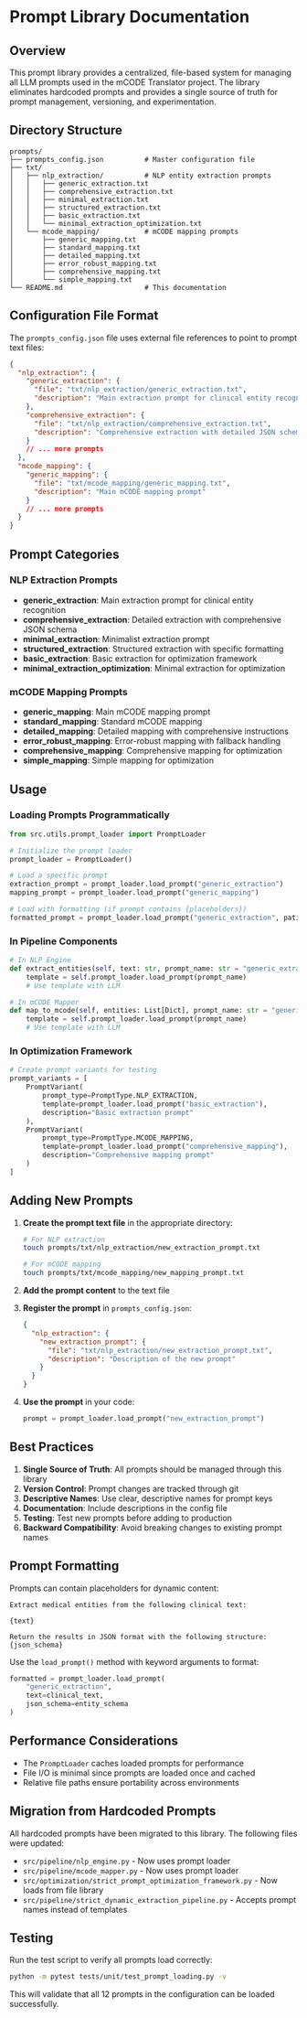 # Prompt Library Documentation

## Overview

This prompt library provides a centralized, file-based system for managing all LLM prompts used in the mCODE Translator project. The library eliminates hardcoded prompts and provides a single source of truth for prompt management, versioning, and experimentation.

## Directory Structure

```
prompts/
├── prompts_config.json          # Master configuration file
├── txt/
│   ├── nlp_extraction/          # NLP entity extraction prompts
│   │   ├── generic_extraction.txt
│   │   ├── comprehensive_extraction.txt
│   │   ├── minimal_extraction.txt
│   │   ├── structured_extraction.txt
│   │   ├── basic_extraction.txt
│   │   └── minimal_extraction_optimization.txt
│   └── mcode_mapping/           # mCODE mapping prompts
│       ├── generic_mapping.txt
│       ├── standard_mapping.txt
│       ├── detailed_mapping.txt
│       ├── error_robust_mapping.txt
│       ├── comprehensive_mapping.txt
│       └── simple_mapping.txt
└── README.md                    # This documentation
```

## Configuration File Format

The `prompts_config.json` file uses external file references to point to prompt text files:

```json
{
  "nlp_extraction": {
    "generic_extraction": {
      "file": "txt/nlp_extraction/generic_extraction.txt",
      "description": "Main extraction prompt for clinical entity recognition"
    },
    "comprehensive_extraction": {
      "file": "txt/nlp_extraction/comprehensive_extraction.txt",
      "description": "Comprehensive extraction with detailed JSON schema"
    }
    // ... more prompts
  },
  "mcode_mapping": {
    "generic_mapping": {
      "file": "txt/mcode_mapping/generic_mapping.txt",
      "description": "Main mCODE mapping prompt"
    }
    // ... more prompts
  }
}
```

## Prompt Categories

### NLP Extraction Prompts
- **generic_extraction**: Main extraction prompt for clinical entity recognition
- **comprehensive_extraction**: Detailed extraction with comprehensive JSON schema
- **minimal_extraction**: Minimalist extraction prompt
- **structured_extraction**: Structured extraction with specific formatting
- **basic_extraction**: Basic extraction for optimization framework
- **minimal_extraction_optimization**: Minimal extraction for optimization

### mCODE Mapping Prompts
- **generic_mapping**: Main mCODE mapping prompt
- **standard_mapping**: Standard mCODE mapping
- **detailed_mapping**: Detailed mapping with comprehensive instructions
- **error_robust_mapping**: Error-robust mapping with fallback handling
- **comprehensive_mapping**: Comprehensive mapping for optimization
- **simple_mapping**: Simple mapping for optimization

## Usage

### Loading Prompts Programmatically

```python
from src.utils.prompt_loader import PromptLoader

# Initialize the prompt loader
prompt_loader = PromptLoader()

# Load a specific prompt
extraction_prompt = prompt_loader.load_prompt("generic_extraction")
mapping_prompt = prompt_loader.load_prompt("generic_mapping")

# Load with formatting (if prompt contains {placeholders})
formatted_prompt = prompt_loader.load_prompt("generic_extraction", patient_data=patient_info)
```

### In Pipeline Components

```python
# In NLP Engine
def extract_entities(self, text: str, prompt_name: str = "generic_extraction") -> Dict:
    template = self.prompt_loader.load_prompt(prompt_name)
    # Use template with LLM

# In mCODE Mapper  
def map_to_mcode(self, entities: List[Dict], prompt_name: str = "generic_mapping") -> Dict:
    template = self.prompt_loader.load_prompt(prompt_name)
    # Use template with LLM
```

### In Optimization Framework

```python
# Create prompt variants for testing
prompt_variants = [
    PromptVariant(
        prompt_type=PromptType.NLP_EXTRACTION,
        template=prompt_loader.load_prompt("basic_extraction"),
        description="Basic extraction prompt"
    ),
    PromptVariant(
        prompt_type=PromptType.MCODE_MAPPING, 
        template=prompt_loader.load_prompt("comprehensive_mapping"),
        description="Comprehensive mapping prompt"
    )
]
```

## Adding New Prompts

1. **Create the prompt text file** in the appropriate directory:
   ```bash
   # For NLP extraction
   touch prompts/txt/nlp_extraction/new_extraction_prompt.txt
   
   # For mCODE mapping  
   touch prompts/txt/mcode_mapping/new_mapping_prompt.txt
   ```

2. **Add the prompt content** to the text file

3. **Register the prompt** in `prompts_config.json`:
   ```json
   {
     "nlp_extraction": {
       "new_extraction_prompt": {
         "file": "txt/nlp_extraction/new_extraction_prompt.txt",
         "description": "Description of the new prompt"
       }
     }
   }
   ```

4. **Use the prompt** in your code:
   ```python
   prompt = prompt_loader.load_prompt("new_extraction_prompt")
   ```

## Best Practices

1. **Single Source of Truth**: All prompts should be managed through this library
2. **Version Control**: Prompt changes are tracked through git
3. **Descriptive Names**: Use clear, descriptive names for prompt keys
4. **Documentation**: Include descriptions in the config file
5. **Testing**: Test new prompts before adding to production
6. **Backward Compatibility**: Avoid breaking changes to existing prompt names

## Prompt Formatting

Prompts can contain placeholders for dynamic content:

```
Extract medical entities from the following clinical text:

{text}

Return the results in JSON format with the following structure:
{json_schema}
```

Use the `load_prompt()` method with keyword arguments to format:

```python
formatted = prompt_loader.load_prompt(
    "generic_extraction",
    text=clinical_text,
    json_schema=entity_schema
)
```

## Performance Considerations

- The `PromptLoader` caches loaded prompts for performance
- File I/O is minimal since prompts are loaded once and cached
- Relative file paths ensure portability across environments

## Migration from Hardcoded Prompts

All hardcoded prompts have been migrated to this library. The following files were updated:

- `src/pipeline/nlp_engine.py` - Now uses prompt loader
- `src/pipeline/mcode_mapper.py` - Now uses prompt loader  
- `src/optimization/strict_prompt_optimization_framework.py` - Now loads from file library
- `src/pipeline/strict_dynamic_extraction_pipeline.py` - Accepts prompt names instead of templates

## Testing

Run the test script to verify all prompts load correctly:

```bash
python -m pytest tests/unit/test_prompt_loading.py -v
```

This will validate that all 12 prompts in the configuration can be loaded successfully.